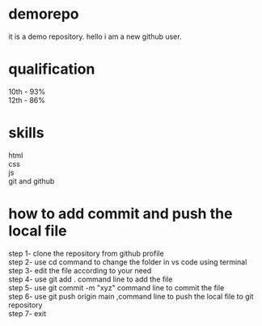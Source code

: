 # demorepo
it is a demo repository.
hello i am a new github user.
# qualification 
10th - 93% <br>
12th - 86% 
# skills
html <br>
css <br>
js<br>
git and github <br>
# how to add commit and push the local file
step 1- clone the repository from github profile <br>
step 2- use cd <filename> command to change the folder in vs code using terminal <br>
step 3- edit the file according to your need <br>
step 4- use git add . command line to add the file <br>
step 5- use git commit -m "xyz" command line to commit the file <br>
step 6- use git push origin main ,command line to push the local file to git repository <br>
step 7- exit <br>
